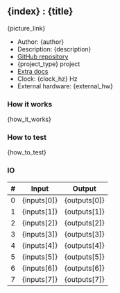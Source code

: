 ## {index} : {title}

{picture_link}

* Author: {author}
* Description: {description}
* [GitHub repository]({git_url})
* {project_type} project
* [Extra docs]({doc_link})
* Clock: {clock_hz} Hz
* External hardware: {external_hw}

### How it works

{how_it_works}

### How to test

{how_to_test}

### IO

| # | Input        | Output       |
|---|--------------|--------------|
| 0 | {inputs[0]}  | {outputs[0]} |
| 1 | {inputs[1]}  | {outputs[1]} |
| 2 | {inputs[2]}  | {outputs[2]} |
| 3 | {inputs[3]}  | {outputs[3]} |
| 4 | {inputs[4]}  | {outputs[4]} |
| 5 | {inputs[5]}  | {outputs[5]} |
| 6 | {inputs[6]}  | {outputs[6]} |
| 7 | {inputs[7]}  | {outputs[7]} |
